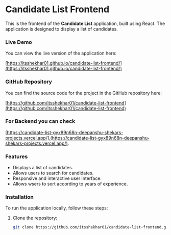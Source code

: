 # Candidate List Frontend

This is the frontend of the **Candidate List** application, built using React. The application is designed to display a list of candidates.

### Live Demo

You can view the live version of the application here:

[https://itsshekhar01.github.io/candidate-list-frontend/](https://itsshekhar01.github.io/candidate-list-frontend/)

### GitHub Repository

You can find the source code for the project in the GitHub repository here:

[https://github.com/itsshekhar01/candidate-list-frontend](https://github.com/itsshekhar01/candidate-list-frontend)

### For Backend you can check
[https://candidate-list-gyx89n68n-deepanshu-shekars-projects.vercel.app/].(https://candidate-list-gyx89n68n-deepanshu-shekars-projects.vercel.app/).

### Features

- Displays a list of candidates.
- Allows users to search for candidates.
- Responsive and interactive user interface.
- Allows wsers to sort according to years of experience.

### Installation

To run the application locally, follow these steps:

1. Clone the repository:
   ```bash
   git clone https://github.com/itsshekhar01/candidate-list-frontend.git
